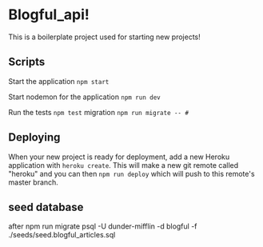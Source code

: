 # Blogful_api!

This is a boilerplate project used for starting new projects!

<!-- ## Set up 

Complete the folowing steps to start a new project (NEW-PROJECT-NAME): -->

<!-- 1. Clone this repository to your local machine `git clone BOILERPLATE-URL NEW-PROJECTS-NAME`
2. `cd` into the cloned repository
3. Make a fresh start of the git history for this project with `rm -rf .git && git init`
4. Install the node dependencies `npm install`
5. Move the example Environment file to `.env` that will be ignored by git and read by the express server `mv example.env .env`
6. Edit the contents of the `package.json` to use NEW-PROJECT-NAME instead of `"name": "express-boilerplate" , ` -->

## Scripts 
Start the application `npm start`

Start nodemon for the application `npm run dev`

Run the tests `npm test`
migration `npm run migrate -- #`


## Deploying 

When your new project is ready for deployment, add a new Heroku application with `heroku create`. This will make a new git remote called "heroku" and you can then `npm run deploy` which will push to this remote's master branch. 

## seed database 
after npm run migrate
psql -U dunder-mifflin -d blogful -f ./seeds/seed.blogful_articles.sql